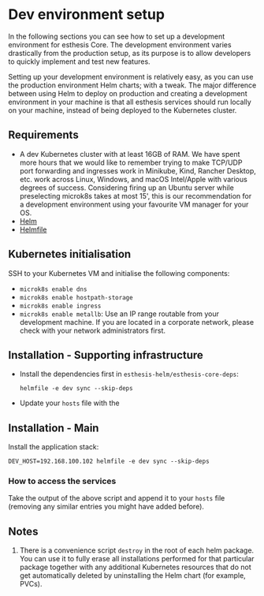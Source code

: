 # Dev environment setup

In the following sections you can see how to set up a development environment for esthesis Core. The
development environment varies drastically from the production setup, as its purpose is to allow
developers to quickly implement and test new features.

Setting up your development environment is relatively easy, as you can use the production
environment
Helm charts; with a tweak. The major difference between using Helm to deploy on production and
creating
a development environment in your machine is that all esthesis services should run locally on your
machine, instead of being deployed to the Kubernetes cluster.

## Requirements

- A dev Kubernetes cluster with at least 16GB of RAM. We have spent more hours that we would like to
	remember trying to make TCP/UDP port forwarding and ingresses work in Minikube, Kind, Rancher Desktop, etc.
	work across Linux, Windows, and macOS Intel/Apple with various degrees of success. Considering firing
	up an Ubuntu server while preselecting microk8s takes at most 15', this is our recommendation for a
	development environment using your favourite VM manager for your OS.
- [Helm](https://helm.sh)
- [Helmfile](https://github.com/helmfile/helmfile)

## Kubernetes initialisation

SSH to your Kubernetes VM and initialise the following components:
- `microk8s enable dns`
- `microk8s enable hostpath-storage`
- `microk8s enable ingress`
- `microk8s enable metallb`: Use an IP range routable from your development machine. If you are
located in a corporate network, please check with your network administrators first.

## Installation - Supporting infrastructure

- Install the dependencies first in `esthesis-helm/esthesis-core-deps`:
	```shell
	helmfile -e dev sync --skip-deps
	```
- Update your `hosts` file with the

## Installation - Main
Install the application stack:

```shell
DEV_HOST=192.168.100.102 helmfile -e dev sync --skip-deps
```

### How to access the services


Take the output of the above script and append it to your `hosts` file (removing any similar entries
you might have added before).


## Notes

1. There is a convenience script `destroy` in the root of each helm package. You can use it to fully
erase all installations performed for that particular package together with any additional Kubernetes
resources that do not get automatically deleted by uninstalling the Helm chart (for example, PVCs).
